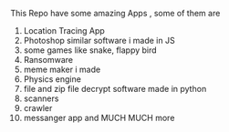 This Repo have some amazing Apps , some of them are
1. Location Tracing App
2. Photoshop similar software i made in JS
3. some games like snake, flappy bird 
4. Ransomware 
5. meme maker i made
6. Physics engine
7. file and zip file decrypt software made in python
8. scanners
9. crawler
10. messanger app 
and MUCH MUCH more
